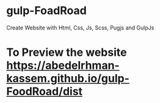 # gulp-FoadRoad
Create Website with Html, Css, Js, Scss, Pugjs and GulpJs

# To Preview the website https://abedelrhman-kassem.github.io/gulp-FoodRoad/dist
